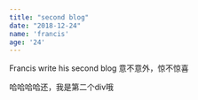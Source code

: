 ```yaml
---
title: "second blog"
date: "2018-12-24"
name: 'francis'
age: '24'
---
```

Francis write his second blog
意不意外，惊不惊喜
<div>哈哈哈哈还，我是第二个div哦</div>